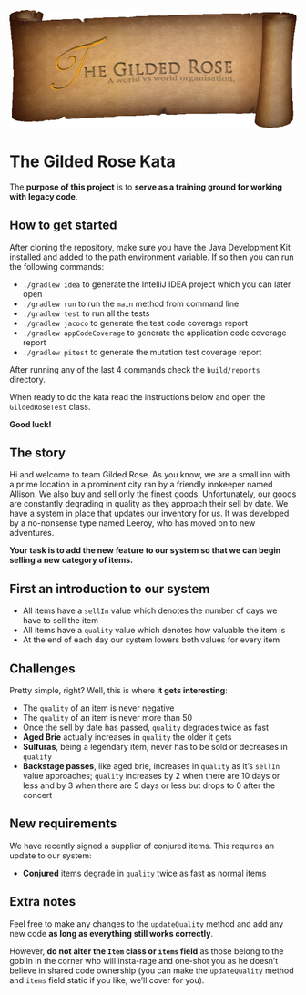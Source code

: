 ![Gilded Rose Kata](/banner.png)

# The Gilded Rose Kata

The **purpose of this project** is to **serve as a training ground for working
with legacy code**.

## How to get started

After cloning the repository, make sure you have the Java Development Kit
installed and added to the path environment variable. If so then you can run
the following commands:  
- `./gradlew idea` to generate the IntelliJ IDEA project which you can later
open  
- `./gradlew run` to run the `main` method from command line  
- `./gradlew test` to run all the tests  
- `./gradlew jacoco` to generate the test code coverage report  
- `./gradlew appCodeCoverage` to generate the application code coverage report  
- `./gradlew pitest` to generate the mutation test coverage report  

After running any of the last 4 commands check the `build/reports` directory.

When ready to do the kata read the instructions below and open the
`GildedRoseTest` class.  

**Good luck!**

## The story

Hi and welcome to team Gilded Rose. As you know, we are a small inn with a
prime location in a prominent city ran by a friendly innkeeper named Allison.
We also buy and sell only the finest goods. Unfortunately, our goods are
constantly degrading in quality as they approach their sell by date. We have a
system in place that updates our inventory for us. It was developed by a
no-nonsense type named Leeroy, who has moved on to new adventures.  

**Your task is to add the new feature to our system so that we can begin
selling a new category of items.**  

## First an introduction to our system  

- All items have a `sellIn` value which denotes the number of days we have to sell the item  
- All items have a `quality` value which denotes how valuable the item is  
- At the end of each day our system lowers both values for every item  

## Challenges

Pretty simple, right? Well, this is where **it gets interesting**:  
- The `quality` of an item is never negative  
- The `quality` of an item is never more than 50  
- Once the sell by date has passed, `quality` degrades twice as fast  
- **Aged Brie** actually increases in `quality` the older it gets  
- **Sulfuras**, being a legendary item, never has to be sold or decreases in
`quality`  
- **Backstage passes**, like aged brie, increases in `quality` as it’s `sellIn`
value approaches; `quality` increases by 2 when there are 10 days or less and
by 3 when there are 5 days or less but drops to 0 after the concert

## New requirements

We have recently signed a supplier of conjured items. This requires an update
to our system:  
- **Conjured** items degrade in `quality` twice as fast as normal items  

## Extra notes

Feel free to make any changes to the `updateQuality` method and add any new
code **as long as everything still works correctly**.  

However, **do not alter the `Item` class or `items` field** as those belong to
the goblin in the corner who will insta-rage and one-shot you as he doesn’t
believe in shared code ownership (you can make the `updateQuality` method and
    `items` field static if you like, we’ll cover for you).

